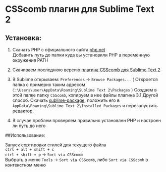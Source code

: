 # CSScomb плагин для  Sublime Text 2


## Установка:

1. Скачать PHP с официального сайта [php.net](http://windows.php.net/download/)  
Добавить путь до папки куда вы установили PHP в переменную окружения PATH

2. Скачиваем последнюю версию [плагина CSScomb для Sublime Text 2](https://github.com/i-akhmadullin/Sublime-CSSComb)

3. В Sublime открываем: `Preferences` -> `Browse Packages...` ( Откроется папка с примерно таким адресом `C:\Users\user\AppData\Roaming\Sublime Text 2\Packages` ) Создаем в этой папке папку `CSScomb`, копируем в нее файлы плагина
3.1 Другой способ. Скачать [sublime-package](https://github.com/i-akhmadullin/Sublime-CSSComb/downloads), положить его в `AppData\Roaming\Sublime Text 2\Installed Packages` и перезапустить редактор.

5. В случае проблем проверяем правильно установлен PHP и настроен ли путь до него


##Использование: 

Запуск сортировки стилей для текущего файла  
`ctrl + alt + shift + c`  
`ctrl + shift + p` -> `Sort via CSScomb`  
Выбрать в меню `Tools` -> `Sort via CSScomb`, либо `Sort via CSScomb` в контекстном меню